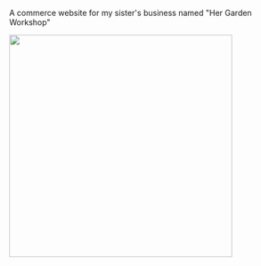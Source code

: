 A commerce website for my sister's business named "Her Garden Workshop" 

<img src="https://github.com/datagrind/her-garden-workshop/blob/main/src/images/HerGardenWorkshop.gif?raw=true" width="400px">
